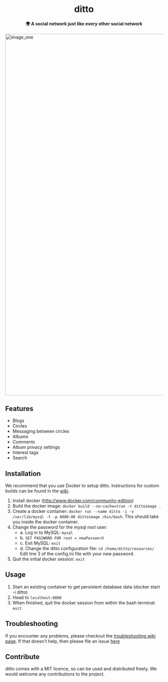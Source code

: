 <h1 align="center">ditto</h1>

<h4 align="center">🌍 A social network just like every other social network</h4>

<img width="1157" alt="image_one" src="https://cloud.githubusercontent.com/assets/7552626/24883278/23d42266-1e3c-11e7-815a-2f6da3d6254a.png">

## Features
- Blogs
- Circles
- Messaging between circles
- Albums
- Comments
- Album privacy settings
- Interest tags
- Search

## Installation

We recommend that you use Docker to setup ditto.  Instructions for custom builds can be found in the [wiki](http://github.com/FemiAw/ditto/wiki/Apache-Settings).

1. Install docker (http://www.docker.com/community-edition)
2. Build the docker image: `docker build --no-cache=true -t dittoimage .`
3. Create a docker container: `docker run --name ditto -i -v /var/lib/mysql -t -p 8080:80 dittoimage /bin/bash`. This should take you inside the docker container.
4. Change the password for the mysql root user: 
	- a.	Log in to MySQL: `mysql`
	- b.	`SET PASSWORD FOR root = newPassword`
	- c.	Exit MySQL: `exit`
	- d.	Change the ditto configuration file: `cd /home/ditto/resources/`
		Edit line 3 of the config.ini file with your new password.
5. Quit the initial docker session: `exit`


## Usage
1. Start an existing container to get persistent database data (docker start -i ditto)
2. Head to `localhost:8080`
3. When finished, quit the docker session from within the bash terminal: `exit`

## Troubleshooting
If you encounter any problems, please checkout the [troubleshooting wiki page](https://github.com/FemiAw/ditto/wiki/Troubleshooting).  If that doesn't help, then please file an issue [here](https://github.com/FemiAw/ditto/issues/new)

## Contribute
ditto comes with a MIT licence, so can be used and distributed freely.  We would welcome any contributions to the project.

